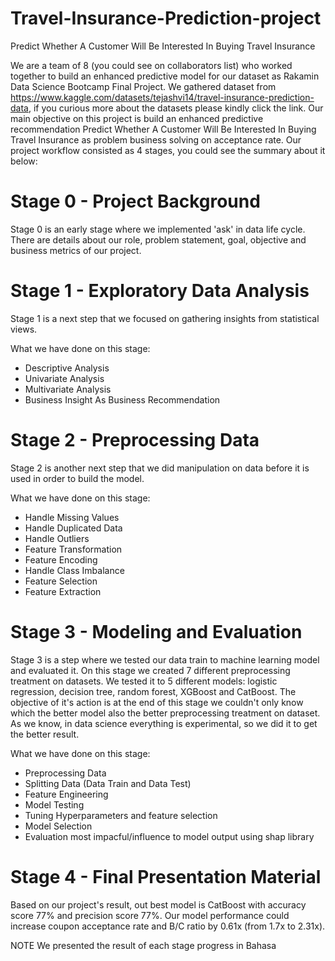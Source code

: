 # Travel-Insurance-Prediction-project
Predict Whether A Customer Will Be Interested In Buying Travel Insurance

We are a team of 8 (you could see on collaborators list) who worked together to build an enhanced predictive model for our dataset as Rakamin Data Science Bootcamp Final Project. We gathered dataset from  https://www.kaggle.com/datasets/tejashvi14/travel-insurance-prediction-data, if you curious more about the datasets please kindly click the link. Our main objective on this project is build an enhanced predictive recommendation Predict Whether A Customer Will Be Interested In Buying Travel Insurance as problem business solving on acceptance rate. Our project workflow consisted as 4 stages, you could see the summary about it below:

# Stage 0 - Project Background
Stage 0 is an early stage where we implemented 'ask' in data life cycle. There are details about our role, problem statement, goal, objective and business metrics of our project.

# Stage 1 - Exploratory Data Analysis
Stage 1 is a next step that we focused on gathering insights from statistical views.

What we have done on this stage:

* Descriptive Analysis
* Univariate Analysis
* Multivariate Analysis
* Business Insight As Business Recommendation
# Stage 2 - Preprocessing Data
 Stage 2 is another next step that we did manipulation on data before it is used in order to build the model.

What we have done on this stage:

* Handle Missing Values
* Handle Duplicated Data
* Handle Outliers
* Feature Transformation
* Feature Encoding
* Handle Class Imbalance
* Feature Selection
* Feature Extraction
# Stage 3 - Modeling and Evaluation
Stage 3 is a step where we tested our data train to machine learning model and evaluated it. On this stage we created 7 different preprocessing treatment on datasets. We tested it to 5 different models: logistic regression, decision tree, random forest, XGBoost and CatBoost. The objective of it's action is at the end of this stage we couldn't only know which the better model also the better preprocessing treatment on dataset. As we know, in data science everything is experimental, so we did it to get the better result.

What we have done on this stage:

* Preprocessing Data
* Splitting Data (Data Train and Data Test)
* Feature Engineering
* Model Testing
* Tuning Hyperparameters and feature selection
* Model Selection
* Evaluation most impacful/influence to model output using shap library
# Stage 4 - Final Presentation Material
Based on our project's result, out best model is CatBoost with accuracy score 77% and precision score 77%. Our model performance could increase coupon acceptance rate and B/C ratio by 0.61x (from 1.7x to 2.31x).

NOTE
We presented the result of each stage progress in Bahasa
